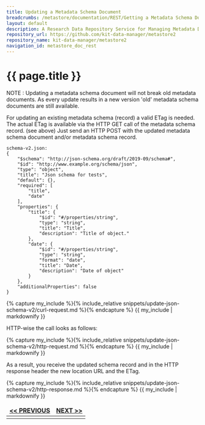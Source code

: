 ```yaml
---
title: Updating a Metadata Schema Document
breadcrumbs: /metastore/documentation/REST/Getting a Metadata Schema Document
layout: default
description: A Research Data Repository Service for Managing Metadata Documents based on JSON or XML.
repository_url: https://github.com/kit-data-manager/metastore2
repository_name: kit-data-manager/metastore2
navigation_id: metastore_doc_rest
---
```


# {{ page.title }}

NOTE
: Updating a metadata schema document will not break old metadata documents.
As every update results in a new version 'old' metadata schema documents are still 
available.

For updating an existing metadata schema (record) a valid ETag is needed. The actual ETag 
is available via the HTTP GET call of the metadata schema record. (see above)
Just send an HTTP POST with the updated metadata schema document and/or metadata schema record.

```
schema-v2.json:
{
    "$schema": "http://json-schema.org/draft/2019-09/schema#",
    "$id": "http://www.example.org/schema/json",
    "type": "object",
    "title": "Json schema for tests",
    "default": {},
    "required": [
        "title",
        "date"
    ],
    "properties": {
        "title": {
            "$id": "#/properties/string",
            "type": "string",
            "title": "Title",
            "description": "Title of object."
        },                                                                                                                                                                      
        "date": {
            "$id": "#/properties/string",
            "type": "string",
            "format": "date",
            "title": "Date",
            "description": "Date of object"
        }
    },
    "additionalProperties": false
} 
```

{% capture my_include %}{% include_relative snippets/update-json-schema-v2/curl-request.md %}{% endcapture %}
{{ my_include | markdownify }}

HTTP-wise the call looks as follows: 

{% capture my_include %}{% include_relative snippets/update-json-schema-v2/http-request.md %}{% endcapture %}
{{ my_include | markdownify }}

As a result, you receive the updated schema record and in the HTTP response header
the new location URL and the ETag. 

{% capture my_include %}{% include_relative snippets/update-json-schema-v2/http-response.md %}{% endcapture %}
{{ my_include | markdownify }}


<style>
td, th {
   border: none!important;
}
</style>
|[<< PREVIOUS](get-schema-document.html)| [NEXT >>](list-schema-records.html) |
|:----|----:|
| | |

